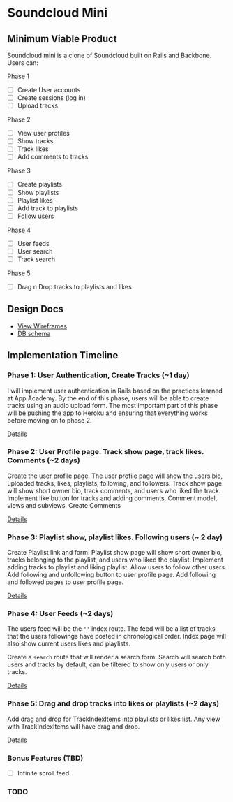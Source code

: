 # Soundcloud Mini

<!-- [Heroku link][heroku] -->

<!-- [heroku]: -->

## Minimum Viable Product
Soundcloud mini is a clone of Soundcloud built on Rails and Backbone. Users can:

<!-- This is a Markdown checklist. Use it to keep track of your progress! -->
Phase 1
- [ ] Create User accounts
- [ ] Create sessions (log in)
- [ ] Upload tracks

Phase 2
- [ ] View user profiles
- [ ] Show tracks
- [ ] Track likes
- [ ] Add comments to tracks

Phase 3
- [ ] Create playlists
- [ ] Show playlists
- [ ] Playlist likes
- [ ] Add track to playlists
- [ ] Follow users

Phase 4
- [ ] User feeds
- [ ] User search
- [ ] Track search

Phase 5
- [ ] Drag n Drop tracks to playlists and likes

## Design Docs
* [View Wireframes][views]
* [DB schema][schema]

[views]: ./docs/views.md
[schema]: ./docs/schema.md

## Implementation Timeline

### Phase 1: User Authentication, Create Tracks (~1 day)
I will implement user authentication in Rails based on the practices learned at
App Academy. By the end of this phase, users will be able to create tracks using
an audio upload form. The most important part of this phase will be pushing the
app to Heroku and ensuring that everything works before moving on to phase 2.

[Details][phase-one]

### Phase 2: User Profile page. Track show page, track likes. Comments (~2 days)
Create the user profile page. The user profile page will show the users bio,
uploaded tracks, likes, playlists, following, and followers.
Track show page will show short owner bio, track comments, and users who liked
the track. Implement like button for tracks and adding comments.
Comment model, views and subviews. Create Comments

[Details][phase-two]

### Phase 3: Playlist show, playlist likes. Following users (~ 2 day)
Create Playlist link and form. Playlist show page will show short owner bio,
tracks belonging to the playlist, and users who liked the playlist. Implement
adding tracks to playlist and liking playlist.
Allow users to follow other users. Add following and unfollowing button to user
profile page. Add following and followed pages to user profile page.

[Details][phase-three]

### Phase 4: User Feeds (~2 days)
The users feed will be the `''` index route. The feed will be a list of tracks
that the users followings have posted in chronological order. Index page will
also show current users likes and playlists.

Create a `search` route that will render a search form. Search will search both
users and tracks by default, can be filtered to show only users or only tracks.

[Details][phase-four]

### Phase 5: Drag and drop tracks into likes or playlists (~2 days)
Add drag and drop for TrackIndexItems into playlists or likes list. Any view
with TrackIndexItems will have drag and drop.

[Details][phase-five]

### Bonus Features (TBD)
- [ ] Infinite scroll feed

[phase-one]: ./docs/phases/phase1.md
[phase-two]: ./docs/phases/phase2.md
[phase-three]: ./docs/phases/phase3.md
[phase-four]: ./docs/phases/phase4.md
[phase-five]: ./docs/phases/phase5.md


### TODO
